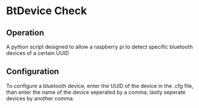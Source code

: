 BtDevice Check
==============

Operation
---------
A python script designed to allow a raspberry pi to detect specific bluetooth devices of a certain UUID

Configuration
-------------
To configure a bluetooth device, enter the UUID of the device in the .cfg file, 
than enter the name of the device seperated by a comma, lastly seperate devices by another comma.
